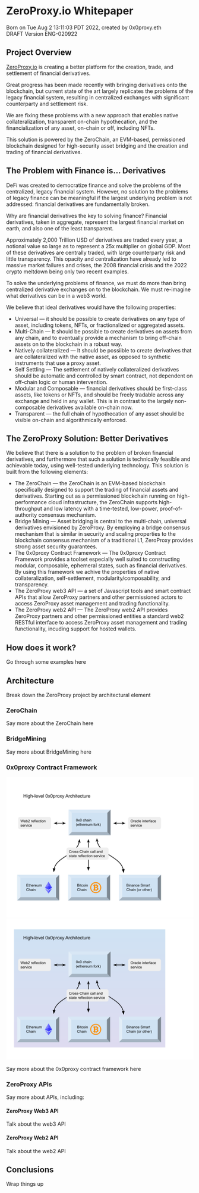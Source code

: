 # ZeroProxy.io Whitepaper
Born on Tue Aug  2 13:11:03 PDT 2022, created by 0x0proxy.eth  
DRAFT Version ENG-020922

## Project Overview
[ZeroProxy.io](https://zeroproxy.io) is creating a better platform for
the creation, trade, and settlement of financial derivatives. 

Great progress has been made recently with bringing derivatives onto
the blockchain, but current state of the art largely replicates the
problems of the legacy financial system, resulting in centralized
exchanges with significant counterparty and settlement risk.

We are fixing these problems with a new approach that enables native
collateralization, transparent on-chain hypothecation, and the
financialization of any asset, on-chain or off, including NFTs. 

This solution is powered by the ZeroChain, an EVM-based, permissioned
blockchain designed for high-security asset bridging and the creation
and trading of financial derivatives.

## The Problem with Finance is... Derivatives

DeFi was created to democratize finance and solve the problems of the
centralized, legacy financial system.  However, no solution to the
problems of legacy finance can be meaningful if the largest underlying
problem is not addressed: financial derivatives are fundamentally
broken.

Why are financial derivatives the key to solving finance? Financial
derivatives, taken in aggregate, represent the largest financial
market on earth, and also one of the least transparent.

Approximately 2,000 Trillion USD of derivatives are traded every year,
a notional value so large as to represent a 25x multiplier on global
GDP. Most of these derivatives are centrally traded, with large
counterparty risk and little transparency. This opacity and
centralization have already led to massive market failures and crises,
the 2008 financial crisis and the 2022 crypto meltdown being only two
recent examples.

To solve the underlying problems of finance, we must do more than
bring centralized derivative exchanges on to the blockchain. We must
re-imagine what derivatives can be in a web3 world.

We believe that ideal derivatives would have the following properties:
* Universal &mdash; it should be possible to create derivatives on any
  type of asset, including tokens, NFTs, or fractionalized or
  aggregated assets.
* Multi-Chain &mdash; It should be possible to create derivatives on
  assets from any chain, and to eventually provide a mechanism to
  bring off-chain assets on to the blockchain in a robust way.
* Natively collateralized &mdash; It should be possiible to create
  derivatives that are collateralized with the native asset, as
  opposed to synthetic instruments that use a proxy asset.
* Self Settling &mdash; The settlement of natively collateralized
  derivatives should be automatic and controlled by smart contract,
  not dependent on off-chain logic or human intervention. 
* Modular and Composable &mdash; financial derivatives should be
  first-class assets, like tokens or NFTs, and should be freely
  tradable across any exchange and held in any wallet. This is in
  contrast to the largely non-composable derivatives available
  on-chain now.
* Transparent &mdash; the full chain of hypothecation of any asset
  should be visible on-chain and algorithmically enforced.
  
## The ZeroProxy Solution: Better Derivatives

We believe that there is a solution to the problem of broken financial
derivatives, and furthermore that such a solution is technically
feasible and achievable today, using well-tested underlying
technology.  This solution is built from the following elements:

* The ZeroChain &mdash; the ZeroChain is an EVM-based blockchain
  specifically designed to support the trading of financial assets and
  derivatives. Starting out as a permissioned blockchain running on
  high-performance cloud infrastructure, the ZeroChain supports
  high-throughput and low latency with a time-tested, low-power,
  proof-of-authority consensus mechanism.
* Bridge Mining &mdash; Asset bridging is central to the multi-chain,
  universal derivatives envisioned by ZeroProxy. By employing a bridge
  consensus mechanism that is similar in security and scaling
  properties to the blockchain consensus mechanism of a traditional L1,
  ZeroProxy provides strong asset security guarantees.
* The 0x0proxy Contract Framework &mdash; The 0x0proxy Contract
  Framework provides a toolset especially well suited to constructing
  modular, composable, ephemeral states, such as financial
  derivatives.  By using this framework we achive the properties of
  native collateralization, self-settlement, modularity/composability,
  and transparency.
* The ZeroProxy web3 API &mdash; a set of Javascript tools and smart
  contract APIs that allow ZeroProxy partners and other permissioned
  actors to access ZeroProxy asset management and trading functionality.
* The ZeroProxy web2 API &mdash; The ZeroProxy web2 API provides
  ZeroProxy partners and other permissioned entities a standard web2
  RESTful interface to access ZeroProxy asset management and trading
  functionality, incuding support for hosted wallets.
  
## How does it work?
Go through some examples here
  
## Architecture
Break down the ZeroProxy project by architectural element

### ZeroChain
Say more about the ZeroChain here

### BridgeMining
Say more about BridgeMining here

### 0x0proxy Contract Framework
![0x0proxy architecture](../assets/0x0proxyArch.svg#gh-light-mode-only)
![0x0proxy architecture](../assets/0x0proxyArchDark.svg#gh-dark-mode-only)

Say more about the 0x0proxy contract framework here

### ZeroProxy APIs
Say more about APIs, including:

#### ZeroProxy Web3 API
Talk about the web3 API

#### ZeroProxy Web2 API
Talk about the web2 API

## Conclusions
Wrap things up
